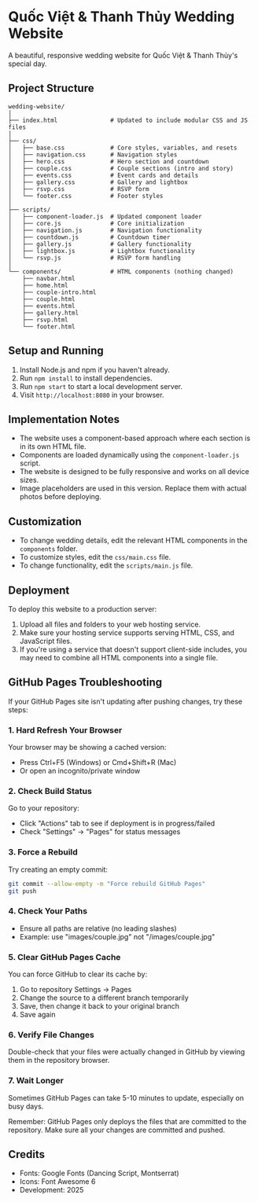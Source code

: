 # Quốc Việt & Thanh Thủy Wedding Website

A beautiful, responsive wedding website for Quốc Việt & Thanh Thủy's special day.

## Project Structure

```
wedding-website/
│
├── index.html               # Updated to include modular CSS and JS files
│
├── css/
│   ├── base.css             # Core styles, variables, and resets
│   ├── navigation.css       # Navigation styles
│   ├── hero.css             # Hero section and countdown
│   ├── couple.css           # Couple sections (intro and story)
│   ├── events.css           # Event cards and details
│   ├── gallery.css          # Gallery and lightbox
│   ├── rsvp.css             # RSVP form
│   └── footer.css           # Footer styles
│
├── scripts/
│   ├── component-loader.js  # Updated component loader
│   ├── core.js              # Core initialization
│   ├── navigation.js        # Navigation functionality
│   ├── countdown.js         # Countdown timer
│   ├── gallery.js           # Gallery functionality
│   ├── lightbox.js          # Lightbox functionality
│   └── rsvp.js              # RSVP form handling
│
└── components/              # HTML components (nothing changed)
    ├── navbar.html
    ├── home.html
    ├── couple-intro.html
    ├── couple.html
    ├── events.html
    ├── gallery.html
    ├── rsvp.html
    └── footer.html
```

## Setup and Running

1. Install Node.js and npm if you haven't already.
2. Run `npm install` to install dependencies.
3. Run `npm start` to start a local development server.
4. Visit `http://localhost:8080` in your browser.

## Implementation Notes

- The website uses a component-based approach where each section is in its own HTML file.
- Components are loaded dynamically using the `component-loader.js` script.
- The website is designed to be fully responsive and works on all device sizes.
- Image placeholders are used in this version. Replace them with actual photos before deploying.

## Customization

- To change wedding details, edit the relevant HTML components in the `components` folder.
- To customize styles, edit the `css/main.css` file.
- To change functionality, edit the `scripts/main.js` file.

## Deployment

To deploy this website to a production server:

1. Upload all files and folders to your web hosting service.
2. Make sure your hosting service supports serving HTML, CSS, and JavaScript files.
3. If you're using a service that doesn't support client-side includes, you may need to combine all HTML components into a single file.

## GitHub Pages Troubleshooting

If your GitHub Pages site isn't updating after pushing changes, try these steps:

### 1. Hard Refresh Your Browser
Your browser may be showing a cached version:
- Press Ctrl+F5 (Windows) or Cmd+Shift+R (Mac)
- Or open an incognito/private window

### 2. Check Build Status
Go to your repository:
- Click "Actions" tab to see if deployment is in progress/failed
- Check "Settings" → "Pages" for status messages

### 3. Force a Rebuild
Try creating an empty commit:
```bash
git commit --allow-empty -m "Force rebuild GitHub Pages"
git push
```

### 4. Check Your Paths
- Ensure all paths are relative (no leading slashes)
- Example: use "images/couple.jpg" not "/images/couple.jpg"

### 5. Clear GitHub Pages Cache
You can force GitHub to clear its cache by:
1. Go to repository Settings → Pages
2. Change the source to a different branch temporarily
3. Save, then change it back to your original branch
4. Save again

### 6. Verify File Changes
Double-check that your files were actually changed in GitHub by viewing them in the repository browser.

### 7. Wait Longer
Sometimes GitHub Pages can take 5-10 minutes to update, especially on busy days.

Remember: GitHub Pages only deploys the files that are committed to the repository. Make sure all your changes are committed and pushed.

## Credits

- Fonts: Google Fonts (Dancing Script, Montserrat)
- Icons: Font Awesome 6
- Development: 2025